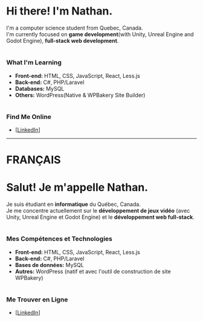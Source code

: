 # Hi there! I'm Nathan.

I'm a computer science student from Quebec, Canada.
<br> I'm currently focused on **game development**(with Unity, Unreal Engine and Godot Engine), **full-stack web development**.

#

### What I'm Learning

* **Front-end:** HTML, CSS, JavaScript, React, Less.js
* **Back-end:** C#, PHP/Laravel
* **Databases:** MySQL
* **Others:** WordPress(Native & WPBakery Site Builder)

#

### Find Me Online

* [[LinkedIn](https://www.linkedin.com/in/nathan-laperri%C3%A8re/)]

---
# **FRANÇAIS**


# Salut! Je m'appelle Nathan.

Je suis étudiant en **informatique** du Québec, Canada.
<br> Je me concentre actuellement sur le **développement de jeux vidéo** (avec Unity, Unreal Engine et Godot Engine) et le **développement web full-stack**.

#

### Mes Compétences et Technologies

* **Front-end:** HTML, CSS, JavaScript, React, Less.js
* **Back-end:** C#, PHP/Laravel
* **Bases de données:** MySQL
* **Autres:** WordPress (natif et avec l'outil de construction de site WPBakery)

#

### Me Trouver en Ligne

* [[LinkedIn](https://www.linkedin.com/in/nathan-laperri%C3%A8re/)]

<!--
**NatLapy/NatLapy** is a ✨ _special_ ✨ repository because its `README.md` (this file) appears on your GitHub profile.

Here are some ideas to get you started:

- 🔭 I’m currently working on ...
- 🌱 I’m currently learning ...
- 👯 I’m looking to collaborate on ...
- 🤔 I’m looking for help with ...
- 💬 Ask me about ...
- 📫 How to reach me: ...
- 😄 Pronouns: ...
- ⚡ Fun fact: ...
-->
